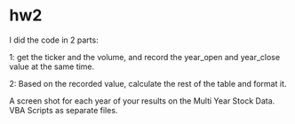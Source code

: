 # hw2
I did the code in 2 parts:

1: get the ticker and the volume, and record the year_open and year_close value at the same time.

2: Based on the recorded value, calculate the rest of the table and format it.






A screen shot for each year of your results on the Multi Year Stock Data.
VBA Scripts as separate files.
